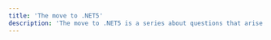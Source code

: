 ```yaml
---
title: 'The move to .NET5'
description: 'The move to .NET5 is a series about questions that arise when migrating to the .NET5 Optimizely implementation.'
---
```

